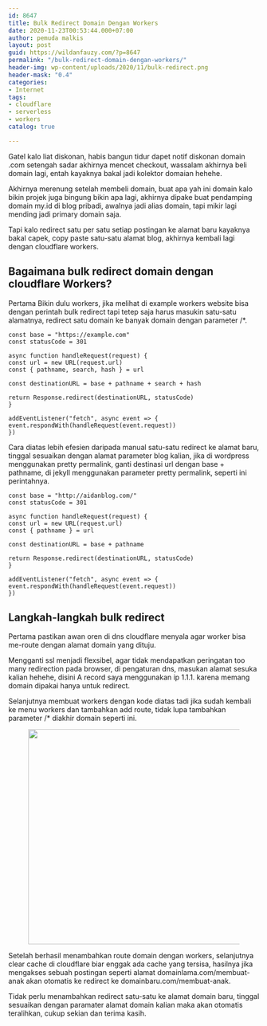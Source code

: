 ```yaml
---
id: 8647
title: Bulk Redirect Domain Dengan Workers
date: 2020-11-23T00:53:44.000+07:00
author: pemuda malkis
layout: post
guid: https://wildanfauzy.com/?p=8647
permalink: "/bulk-redirect-domain-dengan-workers/"
header-img: wp-content/uploads/2020/11/bulk-redirect.png
header-mask: "0.4"
categories:
- Internet
tags:
- cloudflare
- serverless
- workers
catalog: true

---
```

Gatel kalo liat diskonan, habis bangun tidur dapet notif diskonan domain .com setengah sadar akhirnya mencet checkout, wassalam akhirnya beli domain lagi, entah kayaknya bakal jadi kolektor domaian hehehe.

Akhirnya merenung setelah membeli domain, buat apa yah ini domain kalo bikin projek juga bingung bikin apa lagi, akhirnya dipake buat pendamping domain my.id di blog pribadi, awalnya jadi alias domain, tapi mikir lagi mending jadi primary domain saja.

Tapi kalo redirect satu per satu setiap postingan ke alamat baru kayaknya bakal capek, copy paste satu-satu alamat blog, akhirnya kembali lagi dengan cloudflare workers.

## Bagaimana bulk redirect domain dengan cloudflare Workers?

Pertama Bikin dulu workers, jika melihat di example workers website bisa dengan perintah bulk redirect tapi tetep saja harus masukin satu-satu alamatnya, redirect satu domain ke banyak domain dengan parameter /*.

    const base = "https://example.com"
    const statusCode = 301

    async function handleRequest(request) {
    const url = new URL(request.url)
    const { pathname, search, hash } = url

    const destinationURL = base + pathname + search + hash

    return Response.redirect(destinationURL, statusCode)
    }

    addEventListener("fetch", async event => {
    event.respondWith(handleRequest(event.request))
    })

Cara diatas lebih efesien daripada manual satu-satu redirect ke alamat baru, tinggal sesuaikan dengan alamat parameter blog kalian, jika di wordpress menggunakan pretty permalink, ganti destinasi url dengan base + pathname, di jekyll menggunakan parameter pretty permalink, seperti ini perintahnya.

    const base = "http://aidanblog.com/"
    const statusCode = 301

    async function handleRequest(request) {
    const url = new URL(request.url)
    const { pathname } = url

    const destinationURL = base + pathname

    return Response.redirect(destinationURL, statusCode)
    }

    addEventListener("fetch", async event => {
    event.respondWith(handleRequest(event.request))
    })

## Langkah-langkah bulk redirect

Pertama pastikan awan oren di dns cloudflare menyala agar worker bisa me-route dengan alamat domain yang dituju.

Mengganti ssl menjadi flexsibel, agar tidak mendapatkan peringatan too many redirection pada browser, di pengaturan dns, masukan alamat sesuka kalian hehehe, disini A record saya menggunakan ip 1.1.1. karena memang domain dipakai hanya untuk redirect.

Selanjutnya membuat workers dengan kode diatas tadi jika sudah kembali ke menu workers dan tambahkan add route, tidak lupa tambahkan parameter /* diakhir domain seperti ini.<figure class="wp-block-image size-large">

<img loading="lazy" width="768" height="432" src="https://i0.wp.com/wildanfauzy.com/wp-content/uploads/2020/11/redirect.png?resize=768%2C432&ssl=1" alt="" class="wp-image-8648" srcset="https://i0.wp.com/wildanfauzy.com/wp-content/uploads/2020/11/redirect.png?resize=1024%2C576&ssl=1 1024w, https://i0.wp.com/wildanfauzy.com/wp-content/uploads/2020/11/redirect.png?resize=300%2C169&ssl=1 300w, https://i0.wp.com/wildanfauzy.com/wp-content/uploads/2020/11/redirect.png?resize=150%2C84&ssl=1 150w, https://i0.wp.com/wildanfauzy.com/wp-content/uploads/2020/11/redirect.png?resize=768%2C432&ssl=1 768w, https://i0.wp.com/wildanfauzy.com/wp-content/uploads/2020/11/redirect.png?resize=373%2C210&ssl=1 373w, https://i0.wp.com/wildanfauzy.com/wp-content/uploads/2020/11/redirect.png?w=1366&ssl=1 1366w" sizes="(max-width: 768px) 100vw, 768px" data-recalc-dims="1" /> </figure>

Setelah berhasil menambahkan route domain dengan workers, selanjutnya clear cache di cloudflare biar enggak ada cache yang tersisa, hasilnya jika mengakses sebuah postingan seperti alamat domainlama.com/membuat-anak akan otomatis ke redirect ke domainbaru.com/membuat-anak.

Tidak perlu menambahkan redirect satu-satu ke alamat domain baru, tinggal sesuaikan dengan paramater alamat domain kalian maka akan otomatis teralihkan, cukup sekian dan terima kasih.